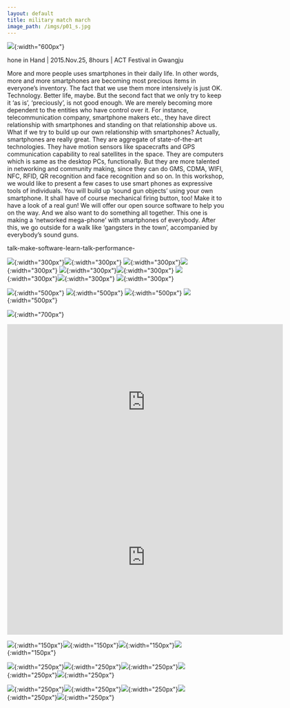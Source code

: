 ```yaml
---
layout: default
title: military match march
image_path: /imgs/p01_s.jpg
---
```



![](/imgs/wp1.jpg){:width="600px"}

hone in Hand | 2015.Nov.25, 8hours | ACT Festival in Gwangju

More and more people uses smartphones in their daily life. In other words, more and more smartphones are becoming most precious items in everyone’s inventory. The fact that we use them more intensively is just OK. Technology. Better life, maybe. But the second fact that we only try to keep it ‘as is’, ‘preciously’, is not good enough. We are merely becoming more dependent to the entities who have control over it. For instance, telecommunication company, smartphone makers etc., they have direct relationship with smartphones and standing on that relationship above us. What if we try to build up our own relationship with smartphones? Actually, smartphones are really great. They are aggregate of state-of-the-art technologies. They have motion sensors like spacecrafts and GPS communication capability to real satellites in the space. They are computers which is same as the desktop PCs, functionally. But they are more talented in networking and community making, since they can do GMS, CDMA, WIFI, NFC, RFID, QR recognition and face recognition and so on. In this workshop, we would like to present a few cases to use smart phones as expressive tools of individuals. You will build up ‘sound gun objects’ using your own smartphone. It shall have of course mechanical firing button, too! Make it to have a look of a real gun! We will offer our open source software to help you on the way. And we also want to do something all together. This one is making a ‘networked mega-phone’ with smartphones of everybody. After this, we go outside for a walk like ‘gangsters in the town’, accompanied by everybody’s sound guns.

talk-make-software-learn-talk-performance-

![](/imgs/wp2.jpg){:width="300px"}![](/imgs/wp3.jpg){:width="300px"}
![](/imgs/wp4.jpg){:width="300px"}![](/imgs/wp5.jpg){:width="300px"}
![](/imgs/wp6.jpg){:width="300px"}![](/imgs/wp7.jpg){:width="300px"}
![](/imgs/wp8.jpg){:width="300px"}![](/imgs/wp9.jpg){:width="300px"}
![](/imgs/wp10.jpg){:width="300px"}





![](/imgs/wp11.jpg){:width="500px"}
![](/imgs/wp12.jpg){:width="500px"}
![](/imgs/wp13.jpg){:width="500px"}
![](/imgs/wp14.jpg){:width="500px"}



![](/imgs/wp15.jpg){:width="700px"}



<iframe src="https://player.vimeo.com/video/152520376" width="640" height="360" frameborder="0" webkitallowfullscreen mozallowfullscreen allowfullscreen></iframe>

<iframe src="https://player.vimeo.com/video/161322691" width="640" height="360" frameborder="0" webkitallowfullscreen mozallowfullscreen allowfullscreen></iframe>

![](/imgs/wp16.jpg){:width="150px"}![](/imgs/wp17.jpg){:width="150px"}![](/imgs/wp18.jpg){:width="150px"}![](/imgs/wp19.jpg){:width="150px"}



![](/imgs/wp20.jpg){:width="250px"}![](/imgs/wp21.jpg){:width="250px"}![](/imgs/wp22.jpg){:width="250px"}![](/imgs/wp23.jpg){:width="250px"}![](/imgs/wp24.jpg){:width="250px"}


![](/imgs/wp25.jpg){:width="250px"}![](/imgs/wp26.jpg){:width="250px"}![](/imgs/wp27.jpg){:width="250px"}![](/imgs/wp28.jpg){:width="250px"}![](/imgs/wp29.jpg){:width="250px"}



